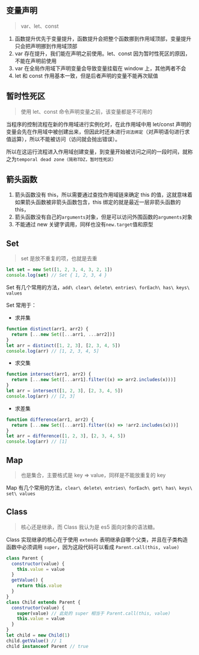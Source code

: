 ## 变量声明

> var、let、const

1. 函数提升优先于变量提升，函数提升会把整个函数挪到作用域顶部，变量提升只会把声明挪到作用域顶部
2. var 存在提升，我们能在声明之前使用。let、const 因为暂时性死区的原因，不能在声明前使用
3. var 在全局作用域下声明变量会导致变量挂载在 window 上，其他两者不会
4. let 和 const 作用基本一致，但是后者声明的变量不能再次赋值

## 暂时性死区

> 使用 let、const 命令声明变量之前，该变量都是不可用的

当程序的控制流程在新的作用域进行实例化时，在此作用域中用 let/const 声明的变量会先在作用域中被创建出来，但因此时还未进行`词法绑定`（对声明语句进行求值运算），所以不能被访问（访问就会抛出错误）。

所以在这运行流程进入作用域创建变量，到变量开始被访问之间的一段时间，就称之为`temporal dead zone（简称TDZ，暂时性死区）`

## 箭头函数

1. 箭头函数没有 this，所以需要通过查找作用域链来确定 this 的值，这就意味着如果箭头函数被非箭头函数包含，this 绑定的就是最近一层非箭头函数的 this，
2. 箭头函数没有自己的`arguments`对象，但是可以访问外围函数的`arguments`对象
3. 不能通过 new 关键字调用，同样也没有`new.target`值和原型

## Set

> set 是放不重复的项，也就是去重

```js
let set = new Set([1, 2, 3, 4, 3, 2, 1])
console.log(set) // Set { 1, 2, 3, 4 }
```

Set 有几个常用的方法，`add\ clear\ delete\ entries\ forEach\ has\ keys\ values`

Set 常用于：

- 求并集

```js
function distinct(arr1, arr2) {
  return [...new Set([...arr1, ...arr2])]
}
let arr = distinct([1, 2, 3], [2, 3, 4, 5])
console.log(arr) // [1, 2, 3, 4, 5]
```

- 求交集

```js
function intersect(arr1, arr2) {
  return [...new Set([...arr1].filter((x) => arr2.includes(x)))]
}
let arr = intersect([1, 2, 3], [2, 3, 4, 5])
console.log(arr) // [2, 3]
```

- 求差集

```js
function difference(arr1, arr2) {
  return [...new Set([...arr1].filter((x) => !arr2.includes(x)))]
}
let arr = difference([1, 2, 3], [2, 3, 4, 5])
console.log(arr) // [1]
```

## Map

> 也是集合，主要格式是 key => value，同样是不能放重复的 key

Map 有几个常用的方法，`clear\ delete\ entries\ forEach\ get\ has\ keys\ set\ values`

## Class

> 核心还是继承，而 Class 我认为是 es5 面向对象的语法糖。

Class 实现继承的核心在于使用 `extends` 表明继承自哪个父类，并且在子类构造函数中必须调用 `super`，因为这段代码可以看成 `Parent.call(this, value)`

```js
class Parent {
  constructor(value) {
    this.value = value
  }
  getValue() {
    return this.value
  }
}
class Child extends Parent {
  constructor(value) {
    super(value) // 此处的 super 相当于 Parent.call(this, value)
    this.value = value
  }
}
let child = new Child(1)
child.getValue() // 1
child instanceof Parent // true
```